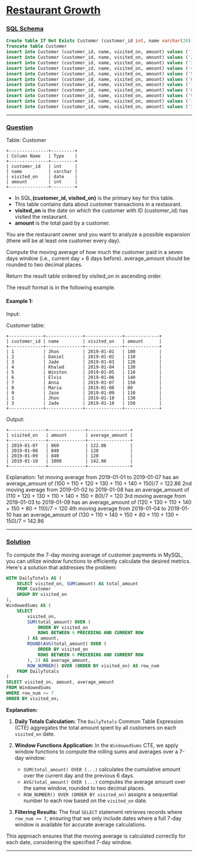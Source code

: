 # [Restaurant Growth](#restaurant-growth)

### [SQL Schema](#sql-schema)
```sql
Create table If Not Exists Customer (customer_id int, name varchar(20), visited_on date, amount int)
Truncate table Customer
insert into Customer (customer_id, name, visited_on, amount) values ('1', 'Jhon', '2019-01-01', '100')
insert into Customer (customer_id, name, visited_on, amount) values ('2', 'Daniel', '2019-01-02', '110')
insert into Customer (customer_id, name, visited_on, amount) values ('3', 'Jade', '2019-01-03', '120')
insert into Customer (customer_id, name, visited_on, amount) values ('4', 'Khaled', '2019-01-04', '130')
insert into Customer (customer_id, name, visited_on, amount) values ('5', 'Winston', '2019-01-05', '110')
insert into Customer (customer_id, name, visited_on, amount) values ('6', 'Elvis', '2019-01-06', '140')
insert into Customer (customer_id, name, visited_on, amount) values ('7', 'Anna', '2019-01-07', '150')
insert into Customer (customer_id, name, visited_on, amount) values ('8', 'Maria', '2019-01-08', '80')
insert into Customer (customer_id, name, visited_on, amount) values ('9', 'Jaze', '2019-01-09', '110')
insert into Customer (customer_id, name, visited_on, amount) values ('1', 'Jhon', '2019-01-10', '130')
insert into Customer (customer_id, name, visited_on, amount) values ('3', 'Jade', '2019-01-10', '150')
```

---

### [Question](#question)

Table: Customer
```
+---------------+---------+
| Column Name   | Type    |
+---------------+---------+
| customer_id   | int     |
| name          | varchar |
| visited_on    | date    |
| amount        | int     |
+---------------+---------+
```
- In SQL,**(customer_id, visited_on)** is the primary key for this table.
- This table contains data about customer transactions in a restaurant.
- **visited_on** is the date on which the customer with ID (customer_id) has visited the restaurant.
- **amount** is the total paid by a customer.
 

You are the restaurant owner and you want to analyze a possible expansion (there will be at least one customer every day).

Compute the moving average of how much the customer paid in a seven days window (i.e., current day + 6 days before). average_amount should be rounded to two decimal places.

Return the result table ordered by visited_on in ascending order.

The result format is in the following example.

 

#### Example 1:

Input: 

Customer table:
```
+-------------+--------------+--------------+-------------+
| customer_id | name         | visited_on   | amount      |
+-------------+--------------+--------------+-------------+
| 1           | Jhon         | 2019-01-01   | 100         |
| 2           | Daniel       | 2019-01-02   | 110         |
| 3           | Jade         | 2019-01-03   | 120         |
| 4           | Khaled       | 2019-01-04   | 130         |
| 5           | Winston      | 2019-01-05   | 110         | 
| 6           | Elvis        | 2019-01-06   | 140         | 
| 7           | Anna         | 2019-01-07   | 150         |
| 8           | Maria        | 2019-01-08   | 80          |
| 9           | Jaze         | 2019-01-09   | 110         | 
| 1           | Jhon         | 2019-01-10   | 130         | 
| 3           | Jade         | 2019-01-10   | 150         | 
+-------------+--------------+--------------+-------------+
```
Output: 
```
+--------------+--------------+----------------+
| visited_on   | amount       | average_amount |
+--------------+--------------+----------------+
| 2019-01-07   | 860          | 122.86         |
| 2019-01-08   | 840          | 120            |
| 2019-01-09   | 840          | 120            |
| 2019-01-10   | 1000         | 142.86         |
+--------------+--------------+----------------+
```
Explanation: 
1st moving average from 2019-01-01 to 2019-01-07 has an average_amount of (100 + 110 + 120 + 130 + 110 + 140 + 150)/7 = 122.86
2nd moving average from 2019-01-02 to 2019-01-08 has an average_amount of (110 + 120 + 130 + 110 + 140 + 150 + 80)/7 = 120
3rd moving average from 2019-01-03 to 2019-01-09 has an average_amount of (120 + 130 + 110 + 140 + 150 + 80 + 110)/7 = 120
4th moving average from 2019-01-04 to 2019-01-10 has an average_amount of (130 + 110 + 140 + 150 + 80 + 110 + 130 + 150)/7 = 142.86


---

### [Solution](#solution)

To compute the 7-day moving average of customer payments in MySQL, you can utilize window functions to efficiently calculate the desired metrics. Here's a solution that addresses the problem:

```sql
WITH DailyTotals AS (
    SELECT visited_on, SUM(amount) AS total_amount
    FROM Customer
    GROUP BY visited_on
),
WindowedSums AS (
    SELECT 
        visited_on,
        SUM(total_amount) OVER (
            ORDER BY visited_on
            ROWS BETWEEN 6 PRECEDING AND CURRENT ROW
        ) AS amount,
        ROUND(AVG(total_amount) OVER (
            ORDER BY visited_on
            ROWS BETWEEN 6 PRECEDING AND CURRENT ROW
        ), 2) AS average_amount,
        ROW_NUMBER() OVER (ORDER BY visited_on) AS row_num
    FROM DailyTotals
)
SELECT visited_on, amount, average_amount
FROM WindowedSums
WHERE row_num >= 7
ORDER BY visited_on;
```

**Explanation:**

1. **Daily Totals Calculation:** The `DailyTotals` Common Table Expression (CTE) aggregates the total amount spent by all customers on each `visited_on` date.

2. **Window Functions Application:** In the `WindowedSums` CTE, we apply window functions to compute the rolling sums and averages over a 7-day window:
   - `SUM(total_amount) OVER (...)` calculates the cumulative amount over the current day and the previous 6 days.
   - `AVG(total_amount) OVER (...)` computes the average amount over the same window, rounded to two decimal places.
   - `ROW_NUMBER() OVER (ORDER BY visited_on)` assigns a sequential number to each row based on the `visited_on` date.

3. **Filtering Results:** The final `SELECT` statement retrieves records where `row_num >= 7`, ensuring that we only include dates where a full 7-day window is available for accurate average calculations.

This approach ensures that the moving average is calculated correctly for each date, considering the specified 7-day window. 

---

